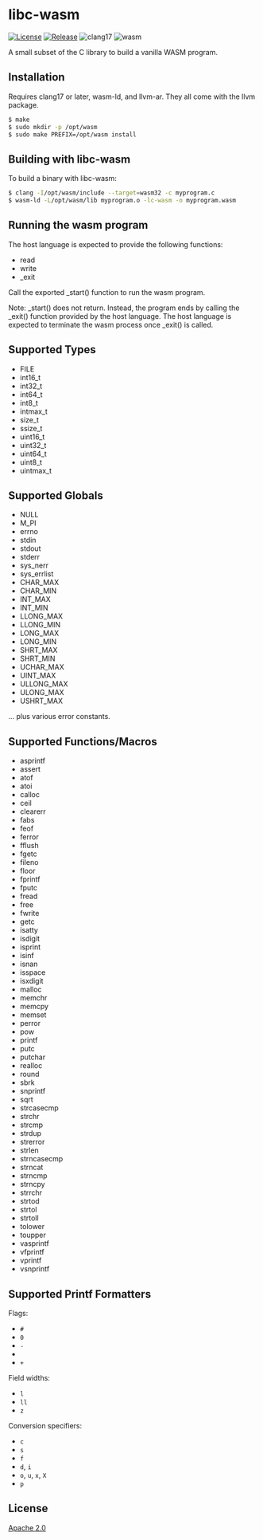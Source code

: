# libc-wasm
[![License](https://img.shields.io/badge/License-Apache%202.0-blue.svg)](LICENSE)
[![Release](https://img.shields.io/github/v/release/markuskimius/libc-wasm?include_prereleases&label=Pre-release)](https://github.com/markuskimius/libc-wasm/releases)
![clang17](https://img.shields.io/badge/clang-17-blue.svg)
![wasm](https://img.shields.io/badge/wasm-32-blue.svg)

A small subset of the C library to build a vanilla WASM program.


## Installation

Requires clang17 or later, wasm-ld, and llvm-ar.
They all come with the llvm package.

```bash
$ make
$ sudo mkdir -p /opt/wasm
$ sudo make PREFIX=/opt/wasm install
```


## Building with libc-wasm

To build a binary with libc-wasm:

```bash
$ clang -I/opt/wasm/include --target=wasm32 -c myprogram.c
$ wasm-ld -L/opt/wasm/lib myprogram.o -lc-wasm -o myprogram.wasm
```


## Running the wasm program

The host language is expected to provide the following functions:

* read
* write
* _exit

Call the exported _start() function to run the wasm program.

Note: _start() does not return.  Instead, the program ends by calling the
_exit() function provided by the host language.  The host language is expected
to terminate the wasm process once _exit() is called.


## Supported Types

* FILE
* int16\_t
* int32\_t
* int64\_t
* int8\_t
* intmax\_t
* size\_t
* ssize\_t
* uint16\_t
* uint32\_t
* uint64\_t
* uint8\_t
* uintmax\_t


## Supported Globals

* NULL
* M\_PI
* errno
* stdin
* stdout
* stderr
* sys\_nerr
* sys\_errlist
* CHAR\_MAX
* CHAR\_MIN
* INT\_MAX
* INT\_MIN
* LLONG\_MAX
* LLONG\_MIN
* LONG\_MAX
* LONG\_MIN
* SHRT\_MAX
* SHRT\_MIN
* UCHAR\_MAX
* UINT\_MAX
* ULLONG\_MAX
* ULONG\_MAX
* USHRT\_MAX

... plus various error constants.


## Supported Functions/Macros

* asprintf
* assert
* atof
* atoi
* calloc
* ceil
* clearerr
* fabs
* feof
* ferror
* fflush
* fgetc
* fileno
* floor
* fprintf
* fputc
* fread
* free
* fwrite
* getc
* isatty
* isdigit
* isprint
* isinf
* isnan
* isspace
* isxdigit
* malloc
* memchr
* memcpy
* memset
* perror
* pow
* printf
* putc
* putchar
* realloc
* round
* sbrk
* snprintf
* sqrt
* strcasecmp
* strchr
* strcmp
* strdup
* strerror
* strlen
* strncasecmp
* strncat
* strncmp
* strncpy
* strrchr
* strtod
* strtol
* strtoll
* tolower
* toupper
* vasprintf
* vfprintf
* vprintf
* vsnprintf


## Supported Printf Formatters

Flags:

* `#`
* `0`
* `-`
* ` `
* `+`

Field widths:

* `l`
* `ll`
* `z`

Conversion specifiers:

* `c`
* `s`
* `f`
* `d`, `i`
* `o`, `u`, `x`, `X`
* `p`


## License

[Apache 2.0](LICENSE)
